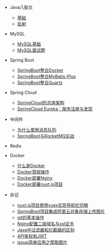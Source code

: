 
  
* Java八股文
  * [基础](./docs/Java/Java基础八股文.md)
  * [反射](./docs/Java/java反射.md)

* MySQL
  * [MySQL基础](./docs/Mysql/MySQL基础.md)
  * [MySQL面试题](./docs/Mysql/MySQL概论面试题.md)

* Spring Boot
  * [SpringBoot整合Docker](./docs/SpringBoot/SpringBoot整合Docker.md)
  * [SpringBoot整合MyBatis-Plus](./docs/SpringBoot/SpringBoot整合MyBatis-Plus.md)
  * [SpringBoot整合Quartz](./docs/SpringBoot/SpringBoot整合Quartz.md)


* Spring Cloud
  * [SpringCloud的总体架构](./docs/SpringCloud/SpringCloud总体架构.md)
  * [SpringCloud Eureka：服务注册与发现](./docs/SpringCloud/SpringCloud_Eureka：服务注册与发现.md)
  
* 中间件
  * [为什么使用消息队列](./docs/中间件/为什么使用消息队列.md)
  * [SpringBoot与RocketMQ实战](./docs/中间件/SpringBoot与RocketMQ实战.md)

* Redis

* Docker
  * [什么是Docker](./docs/Docker/什么是Docker.md)
  * [Docker常规操作](./docs/Docker/Docker常规操作.md)
  * [Docker部署Nginx](./docs/Docker/Docker部署Nginx.md)
  * [Docker部署nuxt.js项目](docs/Docker/Docker部署nuxt.js项目.md)

* 杂记
  * [nuxt.js项目使用vuex实现导航栏切换](./docs/杂记/nuxt.js项目使用vuex实现导航栏切换.md)
  * [SpringBoot项目集成阿里云对象存储上传图片](./docs/杂记/SpringBoot项目集成阿里云对象存储上传图片.md)
  * [git的基本操作](./docs/杂记/git基本操作.md)
  * [Nginx配置二级域名与ssl证书](./docs/杂记/Nginx配置二级域名与https.md)
  * [Java中过滤器和拦截器的区别](./docs/杂记/Java中过滤器和拦截器的区别.md)
  * [API鉴权和JWT](./docs/杂记/JWT_Api鉴权.md)
  * [jsoup简单应用之爬取图片](./docs/杂记/jsoup简单应用之爬取图片.md)


